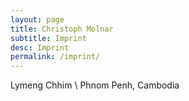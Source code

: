 ```yaml
---
layout: page
title: Christoph Molnar
subtitle: Imprint
desc: Imprint
permalink: /imprint/
---
```



Lymeng Chhim \\
Phnom Penh, Cambodia

<script language="JavaScript">
var username = "lymeng.c";
var hostname = "gmail.com";
var linktext = username + "@" + hostname ;
document.write("<a href='" + "mail" + "to:" + username + "@" + hostname + "'>" + linktext + "</a>");
</script>
